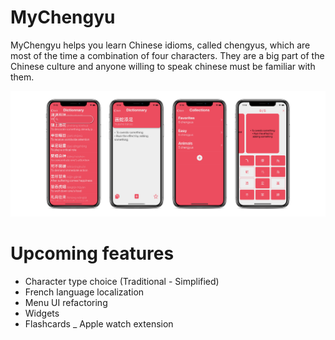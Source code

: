 # MyChengyu

MyChengyu helps you learn Chinese idioms, called chengyus, which are most of the time a combination of four characters. They are a big part of the Chinese culture and anyone willing to speak chinese must be familiar with them.

<img src="img/group.png">

# Upcoming features
- Character type choice (Traditional - Simplified)
- French language localization
- Menu UI refactoring
- Widgets
- Flashcards
_ Apple watch extension
